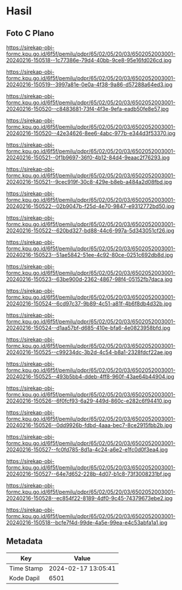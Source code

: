 # Hasil

## Foto C Plano

https://sirekap-obj-formc.kpu.go.id/6f5f/pemilu/pdpr/65/02/05/20/03/6502052003001-20240216-150518--1c77386e-79d4-40bb-9ce8-95e16fd026cd.jpg

https://sirekap-obj-formc.kpu.go.id/6f5f/pemilu/pdpr/65/02/05/20/03/6502052003001-20240216-150519--3997a81e-0e0a-4f38-9a86-d57288a64ed3.jpg

https://sirekap-obj-formc.kpu.go.id/6f5f/pemilu/pdpr/65/02/05/20/03/6502052003001-20240216-150520--c8483681-73f4-4f3e-9efa-eadb50fe8e57.jpg

https://sirekap-obj-formc.kpu.go.id/6f5f/pemilu/pdpr/65/02/05/20/03/6502052003001-20240216-150520--42e34626-8ee6-4abc-977b-e344d3f53370.jpg

https://sirekap-obj-formc.kpu.go.id/6f5f/pemilu/pdpr/65/02/05/20/03/6502052003001-20240216-150521--0f1b9697-36f0-4b12-84d4-9eaac2f76293.jpg

https://sirekap-obj-formc.kpu.go.id/6f5f/pemilu/pdpr/65/02/05/20/03/6502052003001-20240216-150521--9cec919f-30c8-429e-b8eb-a484a2d08fbd.jpg

https://sirekap-obj-formc.kpu.go.id/6f5f/pemilu/pdpr/65/02/05/20/03/6502052003001-20240216-150522--02b9047b-f25d-4e70-9847-e9312772bd50.jpg

https://sirekap-obj-formc.kpu.go.id/6f5f/pemilu/pdpr/65/02/05/20/03/6502052003001-20240216-150522--620bd327-bd88-44c6-997a-5d343051cf26.jpg

https://sirekap-obj-formc.kpu.go.id/6f5f/pemilu/pdpr/65/02/05/20/03/6502052003001-20240216-150523--51ae5842-51ee-4c92-80ce-0251c692db8d.jpg

https://sirekap-obj-formc.kpu.go.id/6f5f/pemilu/pdpr/65/02/05/20/03/6502052003001-20240216-150523--63be900d-2362-4867-98f4-05152fb7daca.jpg

https://sirekap-obj-formc.kpu.go.id/6f5f/pemilu/pdpr/65/02/05/20/03/6502052003001-20240216-150524--6cd97c37-9b89-4c51-a81f-4b6f8db4d32b.jpg

https://sirekap-obj-formc.kpu.go.id/6f5f/pemilu/pdpr/65/02/05/20/03/6502052003001-20240216-150524--d1aa57bf-d685-410e-bfa6-4e0823958bfd.jpg

https://sirekap-obj-formc.kpu.go.id/6f5f/pemilu/pdpr/65/02/05/20/03/6502052003001-20240216-150525--c99234dc-3b2d-4c54-b8a1-2328fdcf22ae.jpg

https://sirekap-obj-formc.kpu.go.id/6f5f/pemilu/pdpr/65/02/05/20/03/6502052003001-20240216-150525--493b5bb4-ddeb-4ff8-960f-43ae64b44904.jpg

https://sirekap-obj-formc.kpu.go.id/6f5f/pemilu/pdpr/65/02/05/20/03/6502052003001-20240216-150526--6f0fcf93-6a29-449d-860c-e282c6f94410.jpg

https://sirekap-obj-formc.kpu.go.id/6f5f/pemilu/pdpr/65/02/05/20/03/6502052003001-20240216-150526--0dd9926b-fdbd-4aaa-bec7-8ce2915fbb2b.jpg

https://sirekap-obj-formc.kpu.go.id/6f5f/pemilu/pdpr/65/02/05/20/03/6502052003001-20240216-150527--fc0fd785-8d1a-4c24-a6e2-e1fc0d0f3ea4.jpg

https://sirekap-obj-formc.kpu.go.id/6f5f/pemilu/pdpr/65/02/05/20/03/6502052003001-20240216-150527--64e7d652-228b-4d07-b1c8-73f3008231bf.jpg

https://sirekap-obj-formc.kpu.go.id/6f5f/pemilu/pdpr/65/02/05/20/03/6502052003001-20240216-150528--ec854f22-8189-4df0-9c45-74379673ebe2.jpg

https://sirekap-obj-formc.kpu.go.id/6f5f/pemilu/pdpr/65/02/05/20/03/6502052003001-20240216-150518--bcfe7f4d-99de-4a5e-99ea-e4c53abfa1a1.jpg


## Metadata

| Key        | Value               |
| ---------- | ------------------- |
| Time Stamp | 2024-02-17 13:05:41 |
| Kode Dapil | 6501                |



